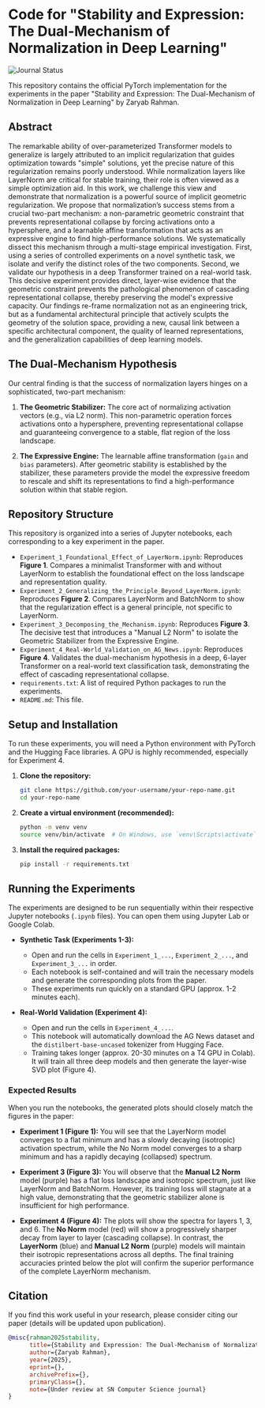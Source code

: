 # Code for "Stability and Expression: The Dual-Mechanism of Normalization in Deep Learning"

![Journal Status](https://img.shields.io/badge/Journal%20Status-Under%20Review%20(SN%20Computer%20Science)-blue)

This repository contains the official PyTorch implementation for the experiments in the paper "Stability and Expression: The Dual-Mechanism of Normalization in Deep Learning" by Zaryab Rahman.

## Abstract

The remarkable ability of over-parameterized Transformer models to generalize is largely attributed to an implicit regularization that guides optimization towards "simple" solutions, yet the precise nature of this regularization remains poorly understood. While normalization layers like LayerNorm are critical for stable training, their role is often viewed as a simple optimization aid. In this work, we challenge this view and demonstrate that normalization is a powerful source of implicit geometric regularization. We propose that normalization’s success stems from a crucial two-part mechanism: a non-parametric geometric constraint that prevents representational collapse by forcing activations onto a hypersphere, and a learnable affine transformation that acts as an expressive engine to find high-performance solutions.
We systematically dissect this mechanism through a multi-stage empirical investigation. First, using a series of controlled experiments on a novel synthetic task, we isolate and verify the distinct roles of the two components. Second, we validate our hypothesis in a deep Transformer trained on a real-world task. This decisive experiment provides direct, layer-wise evidence that the geometric constraint prevents the pathological phenomenon of cascading representational collapse, thereby preserving the model's expressive capacity. Our findings re-frame normalization not as an engineering trick, but as a fundamental architectural principle that actively sculpts the geometry of the solution space, providing a new, causal link between a specific architectural component, the quality of learned representations, and the generalization capabilities of deep learning models.

## The Dual-Mechanism Hypothesis

Our central finding is that the success of normalization layers hinges on a sophisticated, two-part mechanism:

1.  **The Geometric Stabilizer:** The core act of normalizing activation vectors (e.g., via L2 norm). This non-parametric operation forces activations onto a hypersphere, preventing representational collapse and guaranteeing convergence to a stable, flat region of the loss landscape.

2.  **The Expressive Engine:** The learnable affine transformation (`gain` and `bias` parameters). After geometric stability is established by the stabilizer, these parameters provide the model the expressive freedom to rescale and shift its representations to find a high-performance solution within that stable region.

## Repository Structure

This repository is organized into a series of Jupyter notebooks, each corresponding to a key experiment in the paper.

-   `Experiment_1_Foundational_Effect_of_LayerNorm.ipynb`: Reproduces **Figure 1**. Compares a minimalist Transformer with and without LayerNorm to establish the foundational effect on the loss landscape and representation quality.
-   `Experiment_2_Generalizing_the_Principle_Beyond_LayerNorm.ipynb`: Reproduces **Figure 2**. Compares LayerNorm and BatchNorm to show that the regularization effect is a general principle, not specific to LayerNorm.
-   `Experiment_3_Decomposing_the_Mechanism.ipynb`: Reproduces **Figure 3**. The decisive test that introduces a "Manual L2 Norm" to isolate the Geometric Stabilizer from the Expressive Engine.
-   `Experiment_4_Real-World_Validation_on_AG_News.ipynb`: Reproduces **Figure 4**. Validates the dual-mechanism hypothesis in a deep, 6-layer Transformer on a real-world text classification task, demonstrating the effect of cascading representational collapse.
-   `requirements.txt`: A list of required Python packages to run the experiments.
-   `README.md`: This file.

## Setup and Installation

To run these experiments, you will need a Python environment with PyTorch and the Hugging Face libraries. A GPU is highly recommended, especially for Experiment 4.

1.  **Clone the repository:**
    ```bash
    git clone https://github.com/your-username/your-repo-name.git
    cd your-repo-name
    ```

2.  **Create a virtual environment (recommended):**
    ```bash
    python -m venv venv
    source venv/bin/activate  # On Windows, use `venv\Scripts\activate`
    ```

3.  **Install the required packages:**
    ```bash
    pip install -r requirements.txt
    ```

## Running the Experiments

The experiments are designed to be run sequentially within their respective Jupyter notebooks (`.ipynb` files). You can open them using Jupyter Lab or Google Colab.

-   **Synthetic Task (Experiments 1-3):**
    -   Open and run the cells in `Experiment_1_...`, `Experiment_2_...`, and `Experiment_3_...` in order.
    -   Each notebook is self-contained and will train the necessary models and generate the corresponding plots from the paper.
    -   These experiments run quickly on a standard GPU (approx. 1-2 minutes each).

-   **Real-World Validation (Experiment 4):**
    -   Open and run the cells in `Experiment_4_...`.
    -   This notebook will automatically download the AG News dataset and the `distilbert-base-uncased` tokenizer from Hugging Face.
    -   Training takes longer (approx. 20-30 minutes on a T4 GPU in Colab). It will train all three deep models and then generate the layer-wise SVD plot (Figure 4).

### Expected Results

When you run the notebooks, the generated plots should closely match the figures in the paper:

-   **Experiment 1 (Figure 1):** You will see that the LayerNorm model converges to a flat minimum and has a slowly decaying (isotropic) activation spectrum, while the No Norm model converges to a sharp minimum and has a rapidly decaying (collapsed) spectrum.

-   **Experiment 3 (Figure 3):** You will observe that the **Manual L2 Norm** model (purple) has a flat loss landscape and isotropic spectrum, just like LayerNorm and BatchNorm. However, its training loss will stagnate at a high value, demonstrating that the geometric stabilizer alone is insufficient for high performance.

-   **Experiment 4 (Figure 4):** The plots will show the spectra for layers 1, 3, and 6. The **No Norm** model (red) will show a progressively sharper decay from layer to layer (cascading collapse). In contrast, the **LayerNorm** (blue) and **Manual L2 Norm** (purple) models will maintain their isotropic representations across all depths. The final training accuracies printed below the plot will confirm the superior performance of the complete LayerNorm mechanism.

## Citation

If you find this work useful in your research, please consider citing our paper (details will be updated upon publication).

```bibtex
@misc{rahman2025stability,
      title={Stability and Expression: The Dual-Mechanism of Normalization in Deep Learning}, 
      author={Zaryab Rahman},
      year={2025},
      eprint={},
      archivePrefix={},
      primaryClass={},
      note={Under review at SN Computer Science journal}
}
